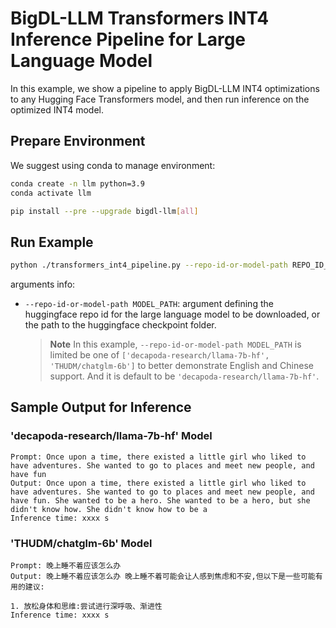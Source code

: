 # BigDL-LLM Transformers INT4 Inference Pipeline for Large Language Model

In this example, we show a pipeline to apply BigDL-LLM INT4 optimizations to any Hugging Face Transformers model, and then run inference on the optimized INT4 model.

## Prepare Environment
We suggest using conda to manage environment:
```bash
conda create -n llm python=3.9
conda activate llm

pip install --pre --upgrade bigdl-llm[all]
```

## Run Example
```bash
python ./transformers_int4_pipeline.py --repo-id-or-model-path REPO_ID_OR_MODEL_PATH
```
arguments info:
- `--repo-id-or-model-path MODEL_PATH`: argument defining the huggingface repo id for the large language model to be downloaded, or the path to the huggingface checkpoint folder.

  > **Note** In this example, `--repo-id-or-model-path MODEL_PATH` is limited be one of `['decapoda-research/llama-7b-hf', 'THUDM/chatglm-6b']` to better demonstrate English and Chinese support. And it is default to be `'decapoda-research/llama-7b-hf'`.

## Sample Output for Inference
### 'decapoda-research/llama-7b-hf' Model
```log
Prompt: Once upon a time, there existed a little girl who liked to have adventures. She wanted to go to places and meet new people, and have fun
Output: Once upon a time, there existed a little girl who liked to have adventures. She wanted to go to places and meet new people, and have fun. She wanted to be a hero. She wanted to be a hero, but she didn't know how. She didn't know how to be a
Inference time: xxxx s
```

### 'THUDM/chatglm-6b' Model
```log
Prompt: 晚上睡不着应该怎么办
Output: 晚上睡不着应该怎么办 晚上睡不着可能会让人感到焦虑和不安,但以下是一些可能有用的建议:

1. 放松身体和思维:尝试进行深呼吸、渐进性
Inference time: xxxx s
```
